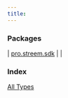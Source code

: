 ```yaml
---
title: 
---
```


### Packages

| [pro.streem.sdk](pro.streem.sdk/index.html) |  |

### Index

[All Types](alltypes/index.html)